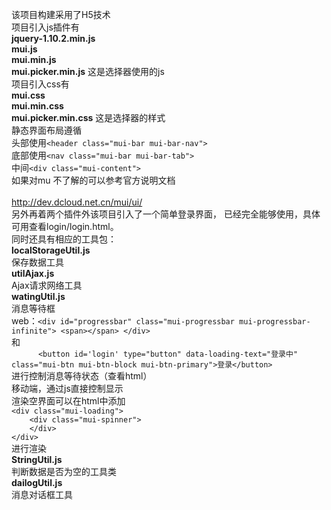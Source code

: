 该项目构建采用了H5技术<br/>
项目引入js插件有<br/>
**jquery-1.10.2.min.js**<br/>
**mui.js** <br/>
**mui.min.js** <br/>
**mui.picker.min.js** 这是选择器使用的js<br/>
项目引入css有<br/>
**mui.css**<br/>
**mui.min.css**<br/>
**mui.picker.min.css** 这是选择器的样式<br/>
静态界面布局遵循<br/>
头部使用`<header class="mui-bar mui-bar-nav">`<br/>
底部使用`<nav class="mui-bar mui-bar-tab">`<br/>
中间`<div class="mui-content">`<br/>
如果对mu 不了解的可以参考官方说明文档<br/><br/>
http://dev.dcloud.net.cn/mui/ui/<br/>
另外再着两个插件外该项目引入了一个简单登录界面，
已经完全能够使用，具体可用查看login/login.html。<br/>
同时还具有相应的工具包：<br/>
**localStorageUtil.js**<br/>
保存数据工具<br/>
**utilAjax.js**<br/>
Ajax请求网络工具<br/>
**watingUtil.js**<br/>
消息等待框<br/>
web：`<div id="progressbar" class="mui-progressbar mui-progressbar-infinite">
        <span></span>
    </div>`<br/>
    和<br/>
`      <button id='login' type="button" data-loading-text="登录中" class="mui-btn mui-btn-block mui-btn-primary">登录</button>`
<br/>进行控制消息等待状态（查看html）<br/>
移动端，通过js直接控制显示<br/>
渲染空界面可以在html中添加<br/>
`<div class="mui-loading">`<br/>
`    <div class="mui-spinner">`<br/>
`    </div>`<br/>
`</div>`<br/>
进行渲染<br/>
**StringUtil.js**<br/>
判断数据是否为空的工具类<br/>
**dailogUtil.js**<br/>
消息对话框工具<br/>



